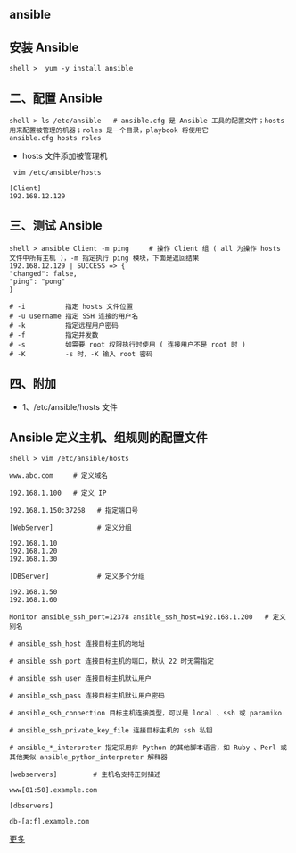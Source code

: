 ## ansible

## 安装 Ansible

```
shell >  yum -y install ansible

```
## 二、配置 Ansible


```
shell > ls /etc/ansible   # ansible.cfg 是 Ansible 工具的配置文件；hosts 用来配置被管理的机器；roles 是一个目录，playbook 将使用它
ansible.cfg hosts roles
```

* hosts 文件添加被管理机

```
 vim /etc/ansible/hosts 
 
[Client]
192.168.12.129

```
## 三、测试 Ansible

```
shell > ansible Client -m ping     # 操作 Client 组 ( all 为操作 hosts 文件中所有主机 )，-m 指定执行 ping 模块，下面是返回结果
192.168.12.129 | SUCCESS => {
"changed": false, 
"ping": "pong"
}

# -i          指定 hosts 文件位置
# -u username 指定 SSH 连接的用户名
# -k          指定远程用户密码
# -f          指定并发数
# -s          如需要 root 权限执行时使用 ( 连接用户不是 root 时 )
# -K          -s 时，-K 输入 root 密码
```

## 四、附加

* 1、/etc/ansible/hosts 文件

## Ansible 定义主机、组规则的配置文件

```
shell > vim /etc/ansible/hosts

www.abc.com     # 定义域名

192.168.1.100   # 定义 IP

192.168.1.150:37268   # 指定端口号

[WebServer]           # 定义分组

192.168.1.10
192.168.1.20
192.168.1.30

[DBServer]            # 定义多个分组

192.168.1.50
192.168.1.60

Monitor ansible_ssh_port=12378 ansible_ssh_host=192.168.1.200   # 定义别名

# ansible_ssh_host 连接目标主机的地址

# ansible_ssh_port 连接目标主机的端口，默认 22 时无需指定

# ansible_ssh_user 连接目标主机默认用户

# ansible_ssh_pass 连接目标主机默认用户密码

# ansible_ssh_connection 目标主机连接类型，可以是 local 、ssh 或 paramiko

# ansible_ssh_private_key_file 连接目标主机的 ssh 私钥

# ansible_*_interpreter 指定采用非 Python 的其他脚本语言，如 Ruby 、Perl 或其他类似 ansible_python_interpreter 解释器

[webservers]         # 主机名支持正则描述

www[01:50].example.com

[dbservers]

db-[a:f].example.com
```

[更多](https://www.cnblogs.com/wangxiaoqiangs/p/5685239.html)
